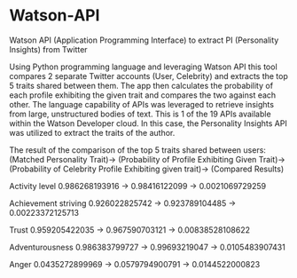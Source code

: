 # Watson-API
Watson API (Application Programming Interface) to extract PI (Personality Insights) from Twitter

Using Python programming language and leveraging Watson API this tool compares 2 separate Twitter accounts (User, Celebrity) and extracts the top 5 traits shared between them. The app then calculates the probability of each profile exhibiting the given trait and compares the two against each other. The language capability of APIs was leveraged to retrieve insights from large, unstructured bodies of text. This is 1 of the 19 APIs available within the Watson Developer cloud. In this case, the Personality Insights API was utilized to extract the traits of the author.

The result of the comparison of the top 5 traits shared between users:
(Matched Personality Trait)-> (Probability of Profile Exhibiting Given Trait)-> (Probability of Celebrity Profile Exhibiting given trait)-> (Compared Results)

Activity level 0.986268193916 -> 0.98416122099 -> 0.0021069729259

Achievement striving 0.926022825742 -> 0.923789104485 -> 0.00223372125713

Trust 0.959205422035 -> 0.967590703121 -> 0.00838528108622

Adventurousness 0.986383799727 -> 0.99693219047 -> 0.0105483907431

Anger 0.0435272899969 -> 0.0579794900791 -> 0.0144522000823

